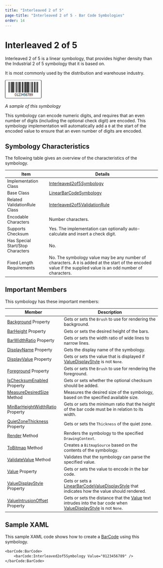 ```yaml
---
title: "Interleaved 2 of 5"
page-title: "Interleaved 2 of 5 - Bar Code Symbologies"
order: 14
---
```

# Interleaved 2 of 5

Interleaved 2 of 5 is a linear symbology, that provides higher density than the Industrial 2 of 5 symbology that it is based on.

It is most commonly used by the distribution and warehouse industry.

![Screenshot](../images/symbology-interleaved2of5.gif)

*A sample of this symbology*

This symbology can encode numeric digits, and requires that an even number of digits (including the optional check digit) are encoded.  This symbology implementation will automatically add a `0` at the start of the encoded value to ensure that an even number of digits are encoded.

## Symbology Characteristics

The following table gives an overview of the characteristics of the symbology.

| Item | Details |
|-----|-----|
| Implementation Class | [Interleaved2of5Symbology](xref:@ActiproUIRoot.Controls.BarCode.Interleaved2of5Symbology) |
| Base Class | [LinearBarCodeSymbology](xref:@ActiproUIRoot.Controls.BarCode.LinearBarCodeSymbology) |
| Related ValidationRule Class | [Interleaved2of5ValidationRule](xref:@ActiproUIRoot.Controls.BarCode.ValidationRules.Interleaved2of5ValidationRule) |
| Encodable Characters | Number characters. |
| Supports Checksum | Yes.  The implementation can optionally auto-calculate and insert a check digit. |
| Has Special Start/Stop Characters | No. |
| Fixed Length Requirements | No.  The symbology value may be any number of characters.  A `0` is added at the start of the encoded value if the supplied value is an odd number of characters. |

## Important Members

This symbology has these important members:

| Member | Description |
|-----|-----|
| [Background](xref:@ActiproUIRoot.Controls.BarCode.BarCodeSymbology.Background) Property | Gets or sets the `Brush` to use for rendering the background. |
| [BarHeight](xref:@ActiproUIRoot.Controls.BarCode.LinearBarCodeSymbology.BarHeight) Property | Gets or sets the desired height of the bars. |
| [BarWidthRatio](xref:@ActiproUIRoot.Controls.BarCode.LinearBarCodeSymbology.BarWidthRatio) Property | Gets or sets the width ratio of wide lines to narrow lines. |
| [DisplayName](xref:@ActiproUIRoot.Controls.BarCode.BarCodeSymbology.DisplayName) Property | Gets the display name of the symbology. |
| [DisplayValue](xref:@ActiproUIRoot.Controls.BarCode.LinearBarCodeSymbology.DisplayValue) Property | Gets or sets the value that is displayed if [ValueDisplayStyle](xref:@ActiproUIRoot.Controls.BarCode.LinearBarCodeSymbology.ValueDisplayStyle) is not `None`. |
| [Foreground](xref:@ActiproUIRoot.Controls.BarCode.BarCodeSymbology.Foreground) Property | Gets or sets the `Brush` to use for rendering the foreground. |
| [IsChecksumEnabled](xref:@ActiproUIRoot.Controls.BarCode.Interleaved2of5Symbology.IsChecksumEnabled) Property | Gets or sets whether the optional checksum should be added. |
| [MeasureDesiredSize](xref:@ActiproUIRoot.Controls.BarCode.BarCodeSymbology.MeasureDesiredSize*) Method | Measures the desired size of the symbology, based on the specified available size. |
| [MinBarHeightWidthRatio](xref:@ActiproUIRoot.Controls.BarCode.LinearBarCodeSymbology.MinBarHeightWidthRatio) Property | Gets or sets the minimum ratio that the height of the bar code must be in relation to its width. |
| [QuietZoneThickness](xref:@ActiproUIRoot.Controls.BarCode.LinearBarCodeSymbology.QuietZoneThickness) Property | Gets or sets the `Thickness` of the quiet zone. |
| [Render](xref:@ActiproUIRoot.Controls.BarCode.BarCodeSymbology.Render*) Method | Renders the symbology to the specified `DrawingContext`. |
| [ToBitmap](xref:@ActiproUIRoot.Controls.BarCode.BarCodeSymbology.ToBitmap*) Method | Creates a `BitmapSource` based on the contents of the symbology. |
| [ValidateValue](xref:@ActiproUIRoot.Controls.BarCode.BarCodeSymbology.ValidateValue*) Method | Validates that the symbology can parse the specified value. |
| [Value](xref:@ActiproUIRoot.Controls.BarCode.BarCodeSymbology.Value) Property | Gets or sets the value to encode in the bar code. |
| [ValueDisplayStyle](xref:@ActiproUIRoot.Controls.BarCode.LinearBarCodeSymbology.ValueDisplayStyle) Property | Gets or sets a [LinearBarCodeValueDisplayStyle](xref:@ActiproUIRoot.Controls.BarCode.LinearBarCodeValueDisplayStyle) that indicates how the value should rendered. |
| [ValueIntrusionOffset](xref:@ActiproUIRoot.Controls.BarCode.LinearBarCodeSymbology.ValueIntrusionOffset) Property | Gets or sets the distance that the [Value](xref:@ActiproUIRoot.Controls.BarCode.BarCodeSymbology.Value) text intrudes into the bar code when [ValueDisplayStyle](xref:@ActiproUIRoot.Controls.BarCode.LinearBarCodeSymbology.ValueDisplayStyle) is not `None`. |

## Sample XAML

This sample XAML code shows how to create a [BarCode](xref:@ActiproUIRoot.Controls.BarCode.BarCode) using this symbology.

```xaml
<barCode:BarCode>
	<barCode:Interleaved2of5Symbology Value="0123456789" />
</barCode:BarCode>
```
